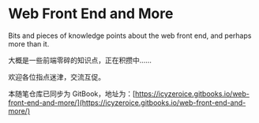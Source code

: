 # Web Front End and More

Bits and pieces of knowledge points about the web front end, and perhaps more than it.

大概是一些前端零碎的知识点，正在积攒中……

欢迎各位指点迷津，交流互促。

本随笔仓库已同步为 GitBook，地址为：[https://icyzeroice.gitbooks.io/web-front-end-and-more/](https://icyzeroice.gitbooks.io/web-front-end-and-more/)